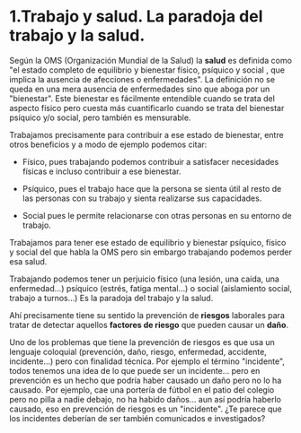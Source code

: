 
# 1.Trabajo y salud. La paradoja del trabajo y la salud.

Según la OMS (Organización Mundial de la Salud) la **salud** es definida como &quot;el estado completo de equilibrio y bienestar físico, psíquico y social , que implica la ausencia de afecciones o enfermedades&quot;. La definición no se queda en una mera ausencia de enfermedades sino que aboga por un &quot;bienestar&quot;. Este bienestar es fácilmente entendible cuando se trata del aspecto físico pero cuesta más cuantificarlo cuando se trata del bienestar psíquico y/o social, pero también es mensurable.

Trabajamos precisamente para contribuir a ese estado de bienestar, entre otros beneficios y a modo de ejemplo podemos citar:

- Físico, pues trabajando podemos contribuir a satisfacer necesidades físicas e incluso contribuir a ese bienestar.

- Psíquico, pues el trabajo hace que la persona se sienta útil al resto de las personas con su trabajo y sienta realizarse sus capacidades.

- Social pues le permite relacionarse con otras personas en su entorno de trabajo.

Trabajamos para tener ese estado de equilibrio y bienestar psíquico, físico y social del que habla la OMS pero sin embargo trabajando podemos perder esa salud.

Trabajando podemos tener un perjuicio físico (una lesión, una caída, una enfermedad…) psíquico (estrés, fatiga mental…) o social (aislamiento social, trabajo a turnos…) Es la paradoja del trabajo y la salud.

Ahí precisamente tiene su sentido la prevención de **riesgos** laborales para tratar de detectar aquellos **factores de riesgo** que pueden causar un **daño**.

Uno de los problemas que tiene la prevención de riesgos es que usa un lenguaje coloquial (prevención, daño, riesgo, enfermedad, accidente, incidente…) pero con finalidad técnica. Por ejemplo el término &quot;incidente&quot;, todos tenemos una idea de lo que puede ser un incidente… pero en prevención es un hecho que podría haber causado un daño pero no lo ha causado. Por ejemplo, cae una portería de fútbol en el patio del colegio pero no pilla a nadie debajo, no ha habido daños… aun así podría haberlo causado, eso en prevención de riesgos es un &quot;incidente&quot;. ¿Te parece que los incidentes deberían de ser también comunicados e investigados?